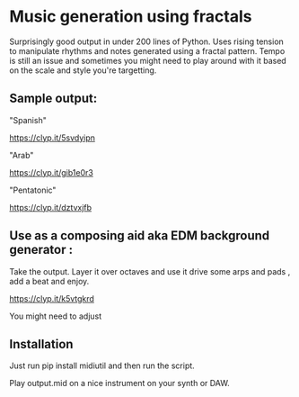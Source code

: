 # Music generation using fractals

Surprisingly good output in under 200 lines of Python. Uses rising tension to manipulate rhythms and notes generated using a fractal pattern. Tempo is still an issue and sometimes you might need to play around with it based on the scale and style you're targetting.

## Sample output:

"Spanish"

https://clyp.it/5svdyipn

"Arab"

https://clyp.it/gib1e0r3

"Pentatonic"

https://clyp.it/dztvxjfb

## Use as a composing aid aka EDM background generator :

Take the output. Layer it over octaves and use it drive some arps and pads , add a beat and enjoy.

https://clyp.it/k5vtgkrd

You might need to adjust 
## Installation

Just run pip install midiutil and then run the script. 

Play output.mid on a nice instrument on your synth or DAW.